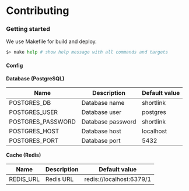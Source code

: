# Contributing

### Getting started

We use Makefile for build and deploy.

```bash
$> make help # show help message with all commands and targets
```

#### Config

**Database (PostgreSQL)**

| Name              | Description       | Default value |
|-------------------|-------------------|---------------|
| POSTGRES_DB       | Database name     | shortlink     |
| POSTGRES_USER     | Database user     | postgres      |
| POSTGRES_PASSWORD | Database password | shortlink     |
| POSTGRES_HOST     | Database host     | localhost     |
| POSTGRES_PORT     | Database port     | 5432          |

**Cache (Redis)**

| Name       | Description | Default value            |
|------------|-------------|--------------------------|
| REDIS_URL  | Redis URL   | redis://localhost:6379/1 |
